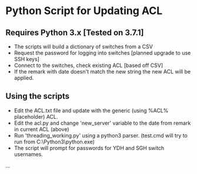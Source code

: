 # Python Script for Updating ACL
## Requires Python 3.x [Tested on 3.7.1]
- The scripts will build a dictionary of switches from a CSV
- Request the password for logging into switches [planned upgrade to use SSH keys]
- Connect to the switches, check existing ACL [based off CSV]
- If the remark with date doesn't match the new string the new ACL will be applied.

## Using the scripts
- Edit the ACL.txt file and update with the generic (using %ACL% placeholder) ACL.
- Edit the acl.py and change 'new_server' variable to the date from remark in current ACL (above)
- Run 'threading_working.py' using a python3 parser. (test.cmd will try to run from C:\Python3\python.exe)
 - The script will prompt for passwords for YDH and SGH switch usernames.

...
